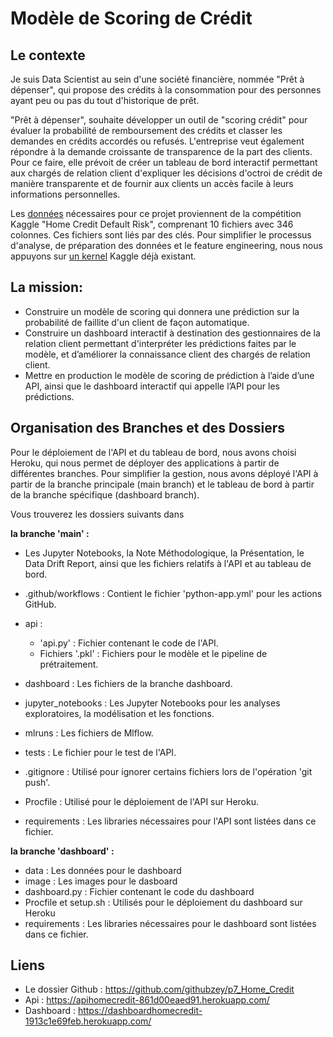 # Modèle de Scoring de Crédit

## Le contexte
Je suis Data Scientist au sein d'une société financière, nommée "Prêt à dépenser", qui propose des crédits à la consommation pour des personnes ayant peu ou pas du tout d'historique de prêt.

"Prêt à dépenser", souhaite développer un outil de "scoring crédit" pour évaluer la probabilité de remboursement des crédits et classer les demandes en crédits accordés ou refusés. L'entreprise veut également répondre à la demande croissante de transparence de la part des clients. Pour ce faire, elle prévoit de créer un tableau de bord interactif permettant aux chargés de relation client d'expliquer les décisions d'octroi de crédit de manière transparente et de fournir aux clients un accès facile à leurs informations personnelles.

Les [données](https://www.kaggle.com/competitions/home-credit-default-risk/data ) nécessaires pour ce projet proviennent de la compétition Kaggle "Home Credit Default Risk", comprenant 10 fichiers avec 346 colonnes. Ces fichiers sont liés par des clés.
Pour simplifier le processus d'analyse, de préparation des données et le feature engineering, nous nous appuyons sur [un kernel](https://www.kaggle.com/code/jsaguiar/lightgbm-with-simple-features/script) Kaggle déjà existant.

## La mission:
* Construire un modèle de scoring qui donnera une prédiction sur la probabilité de faillite d'un client de façon automatique.
* Construire un dashboard interactif à destination des gestionnaires de la relation client permettant d'interpréter les prédictions faites par le modèle, et d’améliorer la connaissance client des chargés de relation client.
* Mettre en production le modèle de scoring de prédiction à l’aide d’une API, ainsi que le dashboard interactif qui appelle l’API pour les prédictions.

## Organisation des Branches et des Dossiers

Pour le déploiement de l'API et du tableau de bord, nous avons choisi Heroku, qui nous permet de déployer des applications à partir de différentes branches. Pour simplifier la gestion, nous avons déployé l'API à partir de la branche principale (main branch) et le tableau de bord à partir de la branche spécifique (dashboard branch).

Vous trouverez les dossiers suivants dans

**la branche 'main' :**

- Les Jupyter Notebooks, la Note Méthodologique, la Présentation, le Data Drift Report, ainsi que les fichiers relatifs à l'API et au tableau de bord.

- .github/workflows : Contient le fichier 'python-app.yml' pour les actions GitHub.

- api :
  - 'api.py' : Fichier contenant le code de l'API.
  - Fichiers '.pkl' : Fichiers pour le modèle et le pipeline de prétraitement.

- dashboard : Les fichiers de la branche dashboard.

- jupyter_notebooks : Les Jupyter Notebooks pour les analyses exploratoires, la modélisation et les fonctions.

- mlruns : Les fichiers de Mlflow.

- tests : Le fichier pour le test de l'API.

- .gitignore : Utilisé pour ignorer certains fichiers lors de l'opération 'git push'.

- Procfile : Utilisé pour le déploiement de l'API sur Heroku.

- requirements : Les libraries nécessaires pour l'API sont listées dans ce fichier.

**la branche 'dashboard' :**

- data : Les données pour le dashboard 
- image : Les images pour le dasboard
- dashboard.py : Fichier contenant le code du dashboard
- Procfile et setup.sh :  Utilisés pour le déploiement du dashboard sur Heroku
- requirements : Les libraries nécessaires pour le dashboard sont listées dans ce fichier.

## Liens
* Le dossier Github : https://github.com/githubzey/p7_Home_Credit
* Api : https://apihomecredit-861d00eaed91.herokuapp.com/ 
* Dashboard : https://dashboardhomecredit-1913c1e69feb.herokuapp.com/
  
